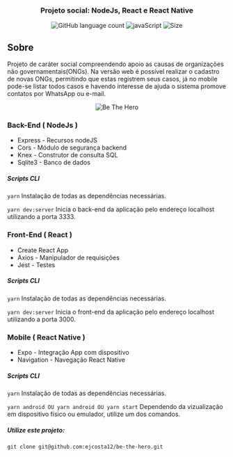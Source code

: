 <h3 align="center">
  Projeto social: NodeJs, React e React Native
</h3>

<p align="center">
  <img alt="GitHub language count" src="https://img.shields.io/github/languages/count/ejcosta12/be-the-hero">
  <img alt="javaScript" src="https://img.shields.io/github/languages/top/ejcosta12/be-the-hero">
  <img alt="Size" src="https://img.shields.io/github/repo-size/ejcosta12/be-the-hero">
</p>

## Sobre
Projeto de caráter social compreendendo apoio as causas de organizações não governamentais(ONGs). Na versão web é possível realizar o cadastro de novas ONGs, permitindo que estas registrem seus casos, já no mobile pode-se listar todos casos e havendo interesse de ajuda o sistema promove contatos por WhatsApp ou e-mail.

<p align="center">
<img alt="Be The Hero" src="./Be The Hero.gif" />
</p>

### Back-End ( NodeJs )

- Express - Recursos nodeJS
- Cors - Módulo de segurança backend
- Knex - Construtor de consulta SQL
- Sqlite3 - Banco de dados

##### Scripts CLI

```yarn```
Instalação de todas as dependências necessárias.

```yarn dev:server```
Inicia o back-end da aplicação pelo endereço localhost utilizando a porta 3333.

### Front-End ( React )

- Create React App
- Axios - Manipulador de requisições
- Jest - Testes

##### Scripts CLI

```yarn```
Instalação de todas as dependências necessárias.

```yarn dev:server```
Inicia o front-end da aplicação pelo endereço localhost utilizando a porta 3000.

### Mobile ( React Native )

- Expo - Integração App com dispositivo
- Navigation - Navegação React Native

##### Scripts CLI

```yarn```
Instalação de todas as dependências necessárias.

```yarn android OU yarn android OU yarn start```
Dependendo da vizualização em dispositivo físico ou emulador, utilize um dos comandos.

##### Utilize este projeto:
``` git clone git@github.com:ejcosta12/be-the-hero.git ```